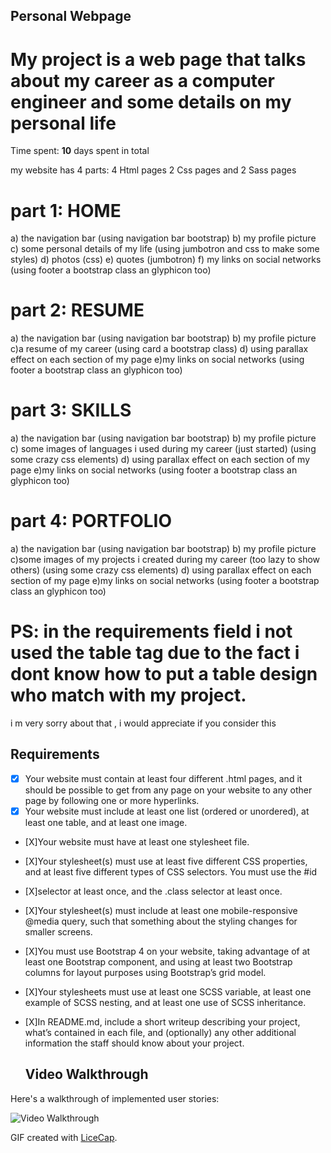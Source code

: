 ## Personal Webpage

# My project is a web page that talks about my career as a computer engineer and some details on my personal life

Time spent: **10** days spent in total

my website has 4 parts: 4 Html pages 2 Css pages and 2 Sass pages

# part 1: HOME
a) the navigation bar (using navigation bar bootstrap)
b) my profile picture
c) some personal details of my life (using jumbotron and css to make some styles)
d) photos (css)
e) quotes (jumbotron)
f) my links on social networks (using footer a bootstrap class an glyphicon too)


# part 2: RESUME
a) the navigation bar (using navigation bar bootstrap)
b) my profile picture
c)a resume of my career (using card a bootstrap class)
d) using parallax effect on each section of my page
e)my links on social networks (using footer a bootstrap class an glyphicon too)

# part 3: SKILLS
a) the navigation bar (using navigation bar bootstrap)
b) my profile picture
c) some images of languages i used during my career (just started) (using some crazy css elements)
d) using parallax effect on each section of my page
e)my links on social networks (using footer a bootstrap class an glyphicon too)

# part 4: PORTFOLIO
a) the navigation bar (using navigation bar bootstrap)
b) my profile picture
c)some images of my projects i created during my career (too lazy to show others) (using some crazy css elements)
d) using parallax effect on each section of my page
e)my links on social networks (using footer a bootstrap class an glyphicon too)


# PS: in the requirements field i not used the table tag due to the fact i dont know how to put a table design who match with my project.
  i m very sorry about that , i would appreciate  if you consider this 


  ## Requirements

* [X] Your website must contain at least four different .html pages, and it should be possible to get from any page on your website to any other page by following one or more hyperlinks.
* [X] Your website must include at least one list (ordered or unordered), at least one table, and at least one image.
* [X]Your website must have at least one stylesheet file.
* [X]Your stylesheet(s) must use at least five different CSS properties, and at least five different types of CSS selectors. You must use the #id 
* [X]selector at least once, and the .class selector at least once.
* [X]Your stylesheet(s) must include at least one mobile-responsive @media query, such that something about the styling changes for smaller screens.
* [X]You must use Bootstrap 4 on your website, taking advantage of at least one Bootstrap component, and using at least two Bootstrap columns for layout purposes using Bootstrap’s grid model.
* [X]Your stylesheets must use at least one SCSS variable, at least one example of SCSS nesting, and at least one use of SCSS inheritance.
* [X]In README.md, include a short writeup describing your project, what’s contained in each file, and (optionally) any other additional information the staff should know about your project.


  ## Video Walkthrough

Here's a walkthrough of implemented user stories:

<img src='walkthrough.gif' width='' alt='Video Walkthrough' />

GIF created with [LiceCap](http://www.cockos.com/licecap/).